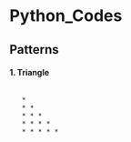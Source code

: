 # Python_Codes
##
## Patterns
#### 1. Triangle

###### 
       * 
       * *
       * * *
       * * * *
       * * * * * 
